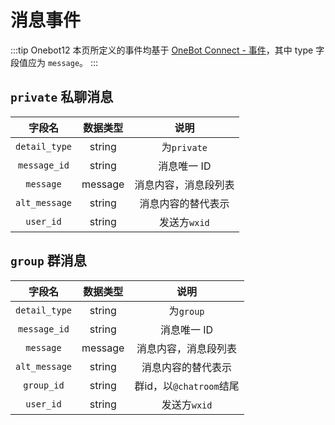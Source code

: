 # 消息事件
:::tip Onebot12
本页所定义的事件均基于 [OneBot Connect - 事件](https://12.onebot.dev/connect/data-protocol/event/)，其中 type 字段值应为 `message`。
:::

## `private` 私聊消息<Badge text="标准" type="success" />

|    字段名    | 数据类型 |        说明         |
| :----------: | :------: | :-----------------: |
| `detail_type` | string | 为`private` |
| `message_id` | string | 消息唯一 ID |
| `message` | message | 消息内容，消息段列表 |
| `alt_message` | string | 消息内容的替代表示 |
| `user_id` | string | 发送方`wxid` |

## `group` 群消息<Badge text="标准" type="success" />

|    字段名    | 数据类型 |        说明         |
| :----------: | :------: | :-----------------: |
| `detail_type` | string | 为`group` |
| `message_id` | string | 消息唯一 ID |
| `message` | message | 消息内容，消息段列表 |
| `alt_message` | string | 消息内容的替代表示 |
| `group_id` | string | 群id，以`@chatroom`结尾 |
| `user_id` | string | 发送方`wxid` |


